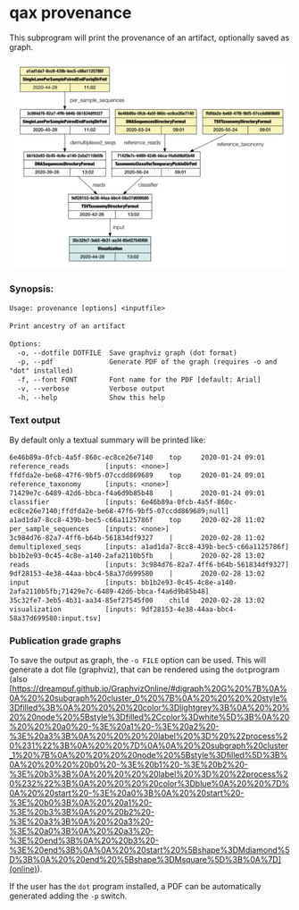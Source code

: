 # qax provenance

This subprogram will print the provenance of an artifact, optionally saved as graph.

![qax provenance](qax-provenance.png)

### Synopsis:

```
Usage: provenance [options] <inputfile>

Print ancestry of an artifact

Options:
  -o, --dotfile DOTFILE  Save graphviz graph (dot format)
  -p, --pdf              Generate PDF of the graph (requires -o and "dot" installed)
  -f, --font FONT        Font name for the PDF [default: Arial]
  -v, --verbose          Verbose output
  -h, --help             Show this help
```


### Text output

By default only a textual summary will be printed like: 
```
6e46b89a-0fcb-4a5f-860c-ec8ce26e7140    top     2020-01-24 09:01        reference_reads         [inputs: <none>]
ffdfda2e-be68-47f6-9bf5-07ccdd869689    top     2020-01-24 09:01        reference_taxonomy      [inputs: <none>]
71429e7c-6489-42d6-bbca-f4a6d9b85b48    |       2020-01-24 09:01        classifier              [inputs: 6e46b89a-0fcb-4a5f-860c-ec8ce26e7140;ffdfda2e-be68-47f6-9bf5-07ccdd869689;null]
a1ad1da7-8cc8-439b-bec5-c66a1125786f    top     2020-02-28 11:02        per_sample_sequences    [inputs: <none>]
3c984d76-82a7-4ff6-b64b-561834df9327    |       2020-02-28 11:02        demultiplexed_seqs      [inputs: a1ad1da7-8cc8-439b-bec5-c66a1125786f]
bb1b2e93-0c45-4c8e-a140-2afa2110b5fb    |       2020-02-28 13:02        reads                   [inputs: 3c984d76-82a7-4ff6-b64b-561834df9327]
9df28153-4e38-44aa-bbc4-58a37d699580    |       2020-02-28 13:02        input                   [inputs: bb1b2e93-0c45-4c8e-a140-2afa2110b5fb;71429e7c-6489-42d6-bbca-f4a6d9b85b48]
35c32fe7-3eb5-4b31-aa34-85ef27545f00    child   2020-02-28 13:02        visualization           [inputs: 9df28153-4e38-44aa-bbc4-58a37d699580:input.tsv]
```
### Publication grade graphs

To save the output as graph, the `-o FILE` option can be used. This will generate a dot file (graphviz), that can be rendered using the `dot`program (also [https://dreampuf.github.io/GraphvizOnline/#digraph%20G%20%7B%0A%0A%20%20subgraph%20cluster_0%20%7B%0A%20%20%20%20style%3Dfilled%3B%0A%20%20%20%20color%3Dlightgrey%3B%0A%20%20%20%20node%20%5Bstyle%3Dfilled%2Ccolor%3Dwhite%5D%3B%0A%20%20%20%20a0%20-%3E%20a1%20-%3E%20a2%20-%3E%20a3%3B%0A%20%20%20%20label%20%3D%20%22process%20%231%22%3B%0A%20%20%7D%0A%0A%20%20subgraph%20cluster_1%20%7B%0A%20%20%20%20node%20%5Bstyle%3Dfilled%5D%3B%0A%20%20%20%20b0%20-%3E%20b1%20-%3E%20b2%20-%3E%20b3%3B%0A%20%20%20%20label%20%3D%20%22process%20%232%22%3B%0A%20%20%20%20color%3Dblue%0A%20%20%7D%0A%20%20start%20-%3E%20a0%3B%0A%20%20start%20-%3E%20b0%3B%0A%20%20a1%20-%3E%20b3%3B%0A%20%20b2%20-%3E%20a3%3B%0A%20%20a3%20-%3E%20a0%3B%0A%20%20a3%20-%3E%20end%3B%0A%20%20b3%20-%3E%20end%3B%0A%0A%20%20start%20%5Bshape%3DMdiamond%5D%3B%0A%20%20end%20%5Bshape%3DMsquare%5D%3B%0A%7D](online)).

If the user has the `dot` program installed, a PDF can be automatically generated adding the `-p` switch.